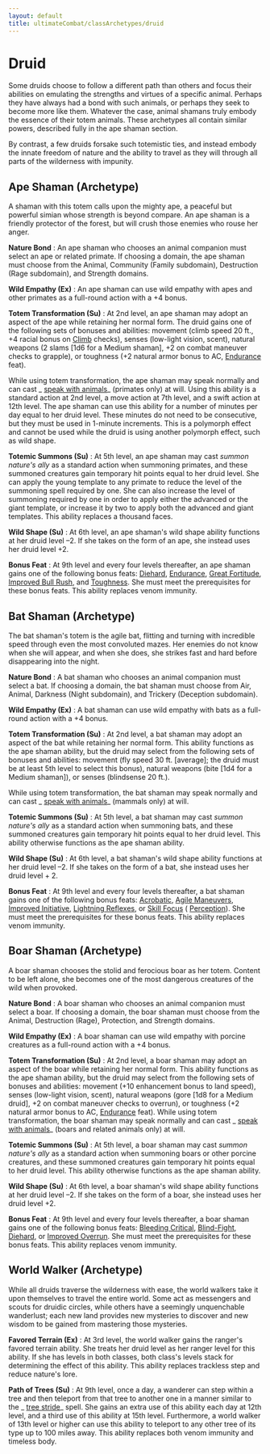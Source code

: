 ```yaml
---
layout: default
title: ultimateCombat/classArchetypes/druid
---
```

# Druid

Some druids choose to follow a different path than others and focus their abilities on emulating the strengths and virtues of a specific animal. Perhaps they have always had a bond with such animals, or perhaps they seek to become more like them. Whatever the case, animal shamans truly embody the essence of their totem animals. These archetypes all contain similar powers, described fully in the ape shaman section.

By contrast, a few druids forsake such totemistic ties, and instead embody the innate freedom of nature and the ability to travel as they will through all parts of the wilderness with impunity.

## Ape Shaman (Archetype)

A shaman with this totem calls upon the mighty ape, a peaceful but powerful simian whose strength is beyond compare. An ape shaman is a friendly protector of the forest, but will crush those enemies who rouse her anger.

**Nature Bond** : An ape shaman who chooses an animal companion must select an ape or related primate. If choosing a domain, the ape shaman must choose from the Animal, Community (Family subdomain), Destruction (Rage subdomain), and Strength domains.

**Wild Empathy (Ex)** : An ape shaman can use wild empathy with apes and other primates as a full-round action with a +4 bonus.

**Totem Transformation (Su)** : At 2nd level, an ape shaman may adopt an aspect of the ape while retaining her normal form. The druid gains one of the following sets of bonuses and abilities: movement (climb speed 20 ft., +4 racial bonus on [Climb](skills/climb#_climb) checks), senses (low-light vision, scent), natural weapons (2 slams [1d6 for a Medium shaman], +2 on combat maneuver checks to grapple), or toughness (+2 natural armor bonus to AC, [Endurance](feats#_endurance) feat).

While using totem transformation, the ape shaman may speak normally and can cast _ [speak with animals](spells/speakWithAnimals#_speak-with-animals)_ (primates only) at will. Using this ability is a standard action at 2nd level, a move action at 7th level, and a swift action at 12th level. The ape shaman can use this ability for a number of minutes per day equal to her druid level. These minutes do not need to be consecutive, but they must be used in 1-minute increments. This is a polymorph effect and cannot be used while the druid is using another polymorph effect, such as wild shape.

**Totemic Summons (Su)** : At 5th level, an ape shaman may cast _summon nature's ally_ as a standard action when summoning primates, and these summoned creatures gain temporary hit points equal to her druid level. She can apply the young template to any primate to reduce the level of the summoning spell required by one. She can also increase the level of summoning required by one in order to apply either the advanced or the giant template, or increase it by two to apply both the advanced and giant templates. This ability replaces a thousand faces.

**Wild Shape (Su)** : At 6th level, an ape shaman's wild shape ability functions at her druid level –2. If she takes on the form of an ape, she instead uses her druid level +2.

**Bonus Feat** : At 9th level and every four levels thereafter, an ape shaman gains one of the following bonus feats: [Diehard](feats#_diehard), [Endurance](feats#_endurance), [Great Fortitude](feats#_great-fortitude), [Improved Bull Rush](feats#_improved-bull-rush), and [Toughness](feats#_toughness). She must meet the prerequisites for these bonus feats. This ability replaces venom immunity.

## Bat Shaman (Archetype)

The bat shaman's totem is the agile bat, flitting and turning with incredible speed through even the most convoluted mazes. Her enemies do not know when she will appear, and when she does, she strikes fast and hard before disappearing into the night.

**Nature Bond** : A bat shaman who chooses an animal companion must select a bat. If choosing a domain, the bat shaman must choose from Air, Animal, Darkness (Night subdomain), and Trickery (Deception subdomain).

**Wild Empathy (Ex)** : A bat shaman can use wild empathy with bats as a full-round action with a +4 bonus.

**Totem Transformation (Su)** : At 2nd level, a bat shaman may adopt an aspect of the bat while retaining her normal form. This ability functions as the ape shaman ability, but the druid may select from the following sets of bonuses and abilities: movement (fly speed 30 ft. [average]; the druid must be at least 5th level to select this bonus), natural weapons (bite [1d4 for a Medium shaman]), or senses (blindsense 20 ft.).

While using totem transformation, the bat shaman may speak normally and can cast _ [speak with animals](spells/speakWithAnimals#_speak-with-animals)_ (mammals only) at will.

**Totemic Summons (Su)** : At 5th level, a bat shaman may cast _summon nature's ally_ as a standard action when summoning bats, and these summoned creatures gain temporary hit points equal to her druid level. This ability otherwise functions as the ape shaman ability.

**Wild Shape (Su)** : At 6th level, a bat shaman's wild shape ability functions at her druid level –2. If she takes on the form of a bat, she instead uses her druid level + 2.

**Bonus Feat** : At 9th level and every four levels thereafter, a bat shaman gains one of the following bonus feats: [Acrobatic](feats#_acrobatic), [Agile Maneuvers](feats#_agile-maneuvers), [Improved Initiative](feats#_improved-initiative), [Lightning Reflexes](feats#_lightning-reflexes), or [Skill Focus](feats#_skill-focus) ( [Perception](skills/perception#_perception)). She must meet the prerequisites for these bonus feats. This ability replaces venom immunity.

## Boar Shaman (Archetype)

A boar shaman chooses the stolid and ferocious boar as her totem. Content to be left alone, she becomes one of the most dangerous creatures of the wild when provoked.

**Nature Bond** : A boar shaman who chooses an animal companion must select a boar. If choosing a domain, the boar shaman must choose from the Animal, Destruction (Rage), Protection, and Strength domains.

**Wild Empathy (Ex)** : A boar shaman can use wild empathy with porcine creatures as a full-round action with a +4 bonus.

**Totem Transformation (Su)** : At 2nd level, a boar shaman may adopt an aspect of the boar while retaining her normal form. This ability functions as the ape shaman ability, but the druid may select from the following sets of bonuses and abilities: movement (+10 enhancement bonus to land speed), senses (low-light vision, scent), natural weapons (gore [1d8 for a Medium druid], +2 on combat maneuver checks to overrun), or toughness (+2 natural armor bonus to AC, [Endurance](feats#_endurance) feat). While using totem transformation, the boar shaman may speak normally and can cast _ [speak with animals](spells/speakWithAnimals#_speak-with-animals)_ (boars and related animals only) at will.

**Totemic Summons (Su)** : At 5th level, a boar shaman may cast _summon nature's ally_ as a standard action when summoning boars or other porcine creatures, and these summoned creatures gain temporary hit points equal to her druid level. This ability otherwise functions as the ape shaman ability.

**Wild Shape (Su)** : At 6th level, a boar shaman's wild shape ability functions at her druid level –2. If she takes on the form of a boar, she instead uses her druid level +2.

**Bonus Feat** : At 9th level and every four levels thereafter, a boar shaman gains one of the following bonus feats: [Bleeding Critical](feats#_bleeding-critical), [Blind-Fight](feats#_blind-fight), [Diehard](feats#_diehard), or [Improved Overrun](feats#_improved-overrun). She must meet the prerequisites for these bonus feats. This ability replaces venom immunity.

## World Walker (Archetype)

While all druids traverse the wilderness with ease, the world walkers take it upon themselves to travel the entire world. Some act as messengers and scouts for druidic circles, while others have a seemingly unquenchable wanderlust; each new land provides new mysteries to discover and new wisdom to be gained from mastering those mysteries.

**Favored Terrain (Ex)** : At 3rd level, the world walker gains the ranger's favored terrain ability. She treats her druid level as her ranger level for this ability. If she has levels in both classes, both class's levels stack for determining the effect of this ability. This ability replaces trackless step and reduce nature's lore.

**Path of Trees (Su)** : At 9th level, once a day, a wanderer can step within a tree and then teleport from that tree to another one in a manner similar to the _ [tree stride](spells/treeStride#_tree-stride)_ spell. She gains an extra use of this ability each day at 12th level, and a third use of this ability at 15th level. Furthermore, a world walker of 13th level or higher can use this ability to teleport to any other tree of its type up to 100 miles away. This ability replaces both venom immunity and timeless body.

